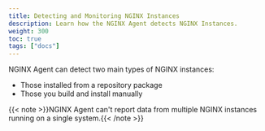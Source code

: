 ```yaml
---
title: Detecting and Monitoring NGINX Instances
description: Learn how the NGINX Agent detects NGINX Instances.
weight: 300
toc: true
tags: ["docs"]
---
```


NGINX Agent can detect two main types of NGINX instances:

* Those installed from a repository package
* Those you build and install manually

{{< note >}}NGINX Agent can't report data from multiple NGINX instances running on a single system.{{< /note >}}
